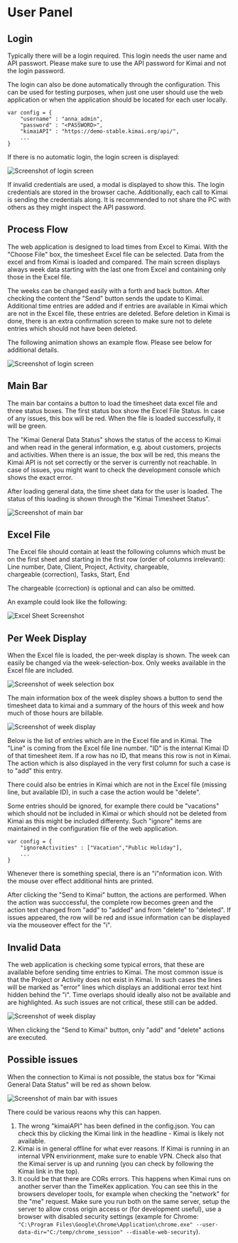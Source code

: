 # User Panel

## Login

Typically there will be a login required. This login needs the user name and API passwort. Please make sure to use the API password for Kimai and not the login password.

The login can also be done automatically through the configuration. This can be used for testing purposes, when just one user should use the web application or when the application should be located for each user locally.

```
var config = {
    "username" : "anna_admin",
    "password" : "<PASSWORD>",
    "kimaiAPI" : "https://demo-stable.kimai.org/api/",
    ...
}
```

If there is no automatic login, the login screen is displayed:

![Screenshot of login screen](./img/login_screen.png)

If invalid credentials are used, a modal is displayed to show this. The login credentials are stored in the browser cache. Additionally, each call to Kimai is sending the credentials along. It is recommended to not share the PC with others as they might inspect the API password.

## Process Flow

The web application is designed to load times from Excel to Kimai. With the "Choose File" box, the timesheet Excel file can be selected. Data from the excel and from Kimai is loaded and compared. The main screen displays always week data starting with the last one from Excel and containing only those in the Excel file.

The weeks can be changed easily with a forth and back button. After checking the content the "Send" button sends the update to Kimai. Additional time entries are added and if entries are available in Kimai which are not in the Excel file, these entries are deleted. Before deletion in Kimai is done, there is an extra confirmation screen to make sure not to delete entries which should not have been deleted.

The following animation shows an example flow. Please see below for additional details.

![Screenshot of login screen](./img/timesheet_to_kimai_01.gif)

## Main Bar

The main bar contains a button to load the timesheet data excel file and three status boxes. The first status box show the Excel File Status. In case of any issues, this box will be red. When the file is loaded successfully, it will be green.

The "Kimai General Data Status" shows the status of the access to Kimai and when read in the general information, e.g. about customers, projects and activities. When there is an issue, the box will be red, this means the Kimai API is not set correctly or the server is currently not reachable. In case of issues, you might want to check the development console which shows the exact error.

After loading general data, the time sheet data for the user is loaded. The status of this loading is shown through the "Kimai Timesheet Status".

![Screenshot of main bar](./img/layout_main_bar.png)

## Excel File

The Excel file should contain at least the following columns which must be on the first sheet and starting in the first row (order of columns irrelevant): Line number, Date, Client, Project, Activity, chargeable, chargeable (correction), Tasks, Start, End

The chargeable (correction) is optional and can also be omitted.

An example could look like the following:

![Excel Sheet Screenshot](./img/layout_excel_sheet.png)

## Per Week Display

When the Excel file is loaded, the per-week display is shown. The week can easily be changed via the week-selection-box. Only weeks available in the Excel file are included.

![Screenshot of week selection box](./img/layout_week_selection.png)

The main information box of the week displey shows a button to send the timesheet data to kimai and a summary of the hours of this week and how much of those hours are billable.

![Screenshot of week display](./img/layout_week_display.png)

Below is the list of entries which are in the Excel file and in Kimai. The "Line" is coming from the Excel file line number. "ID" is the internal Kimai ID of that timesheet item. If a row has no ID, that means this row is not in Kimai. The action which is also displayed in the very first column for such a case is to "add" this entry.

There could also be entries in Kimai which are not in the Excel file (missing line, but available ID), in such a case the action would be "delete". 

Some entries should be ignored, for example there could be "vacations" which should not be included in Kimai or which should not be deleted from Kimai as this might be included differenty. Such "ignore" items are maintained in the configuration file of the web application.

```
var config = {
    "ignoreActivities" : ["Vacation","Public Holiday"],
    ...
}
```

Whenever there is something special, there is an "i"nformation icon. With the mouse over effect additional hints are printed.

After clicking the "Send to Kimai" button, the actions are performed. When the action was succcessful, the complete row becomes green and the action text changed from "add" to "added" and from "delete" to "deleted". If issues appeared, the row will be red and issue information can be displayed via the mouseover effect for the "i".

## Invalid Data

The web application is checking some typical errors, that these are available before sending time entries to Kimai. The most common issue is that the Project or Activity does not exist in Kimai. In such cases the lines will be marked as "error" lines which displays an additional error text hint hidden behind the "i". Time overlaps should ideally also not be available and are highlighted. As such issues are not critical, these still can be added.

![Screenshot of week display](./img/layout_week_display_issues.png)

When clicking the "Send to Kimai" button, only "add" and "delete" actions are executed.

## Possible issues

When the connection to Kimai is not possible, the status box for "Kimai General Data Status" will be red as shown below.

![Screenshot of main bar with issues](./img/layout_main_issue.png)

There could be various reaons why this can happen.

1. The wrong "kimaiAPI" has been defined in the config.json. You can check this by clicking the Kimai link in the headline - Kimai is likely not available.
2. Kimai is in general offline for what ever reasons. If Kimai is running in an internal VPN envirionment, make sure to enable VPN. Check also that the Kimai server is up and running (you can check by following the Kimai link in the top).
3. It could be that there are CORs errors. This happens when Kimai runs on another server than the TimeKex application. You can see this in the browsers developer tools, for example when checking the "network" for the "me" request. Make sure you run both on the same server, setup the server to allow cross origin access or (for development useful), use a browser with disabled security settings (example for Chrome: `"C:\Program Files\Google\Chrome\Application\chrome.exe" --user-data-dir="C:/temp/chrome_session" --disable-web-security`).

